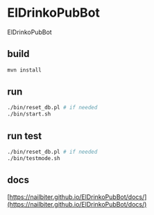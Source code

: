 # ElDrinkoPubBot

ElDrinkoPubBot

## build

```sh
mvn install
```

## run

```sh
./bin/reset_db.pl # if needed
./bin/start.sh
```

## run test

```sh
./bin/reset_db.pl # if needed
./bin/testmode.sh
```

## docs

[https://nailbiter.github.io/ElDrinkoPubBot/docs/](https://nailbiter.github.io/ElDrinkoPubBot/docs/)

